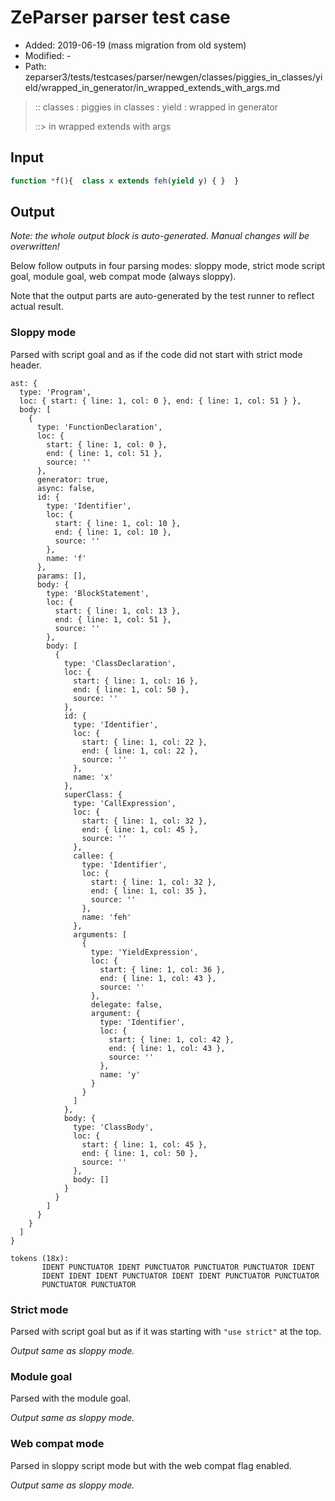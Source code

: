 # ZeParser parser test case

- Added: 2019-06-19 (mass migration from old system)
- Modified: -
- Path: zeparser3/tests/testcases/parser/newgen/classes/piggies_in_classes/yield/wrapped_in_generator/in_wrapped_extends_with_args.md

> :: classes : piggies in classes : yield : wrapped in generator
>
> ::> in wrapped extends with args

## Input

`````js
function *f(){  class x extends feh(yield y) { }  }
`````

## Output

_Note: the whole output block is auto-generated. Manual changes will be overwritten!_

Below follow outputs in four parsing modes: sloppy mode, strict mode script goal, module goal, web compat mode (always sloppy).

Note that the output parts are auto-generated by the test runner to reflect actual result.

### Sloppy mode

Parsed with script goal and as if the code did not start with strict mode header.

`````
ast: {
  type: 'Program',
  loc: { start: { line: 1, col: 0 }, end: { line: 1, col: 51 } },
  body: [
    {
      type: 'FunctionDeclaration',
      loc: {
        start: { line: 1, col: 0 },
        end: { line: 1, col: 51 },
        source: ''
      },
      generator: true,
      async: false,
      id: {
        type: 'Identifier',
        loc: {
          start: { line: 1, col: 10 },
          end: { line: 1, col: 10 },
          source: ''
        },
        name: 'f'
      },
      params: [],
      body: {
        type: 'BlockStatement',
        loc: {
          start: { line: 1, col: 13 },
          end: { line: 1, col: 51 },
          source: ''
        },
        body: [
          {
            type: 'ClassDeclaration',
            loc: {
              start: { line: 1, col: 16 },
              end: { line: 1, col: 50 },
              source: ''
            },
            id: {
              type: 'Identifier',
              loc: {
                start: { line: 1, col: 22 },
                end: { line: 1, col: 22 },
                source: ''
              },
              name: 'x'
            },
            superClass: {
              type: 'CallExpression',
              loc: {
                start: { line: 1, col: 32 },
                end: { line: 1, col: 45 },
                source: ''
              },
              callee: {
                type: 'Identifier',
                loc: {
                  start: { line: 1, col: 32 },
                  end: { line: 1, col: 35 },
                  source: ''
                },
                name: 'feh'
              },
              arguments: [
                {
                  type: 'YieldExpression',
                  loc: {
                    start: { line: 1, col: 36 },
                    end: { line: 1, col: 43 },
                    source: ''
                  },
                  delegate: false,
                  argument: {
                    type: 'Identifier',
                    loc: {
                      start: { line: 1, col: 42 },
                      end: { line: 1, col: 43 },
                      source: ''
                    },
                    name: 'y'
                  }
                }
              ]
            },
            body: {
              type: 'ClassBody',
              loc: {
                start: { line: 1, col: 45 },
                end: { line: 1, col: 50 },
                source: ''
              },
              body: []
            }
          }
        ]
      }
    }
  ]
}

tokens (18x):
       IDENT PUNCTUATOR IDENT PUNCTUATOR PUNCTUATOR PUNCTUATOR IDENT
       IDENT IDENT IDENT PUNCTUATOR IDENT IDENT PUNCTUATOR PUNCTUATOR
       PUNCTUATOR PUNCTUATOR
`````

### Strict mode

Parsed with script goal but as if it was starting with `"use strict"` at the top.

_Output same as sloppy mode._

### Module goal

Parsed with the module goal.

_Output same as sloppy mode._

### Web compat mode

Parsed in sloppy script mode but with the web compat flag enabled.

_Output same as sloppy mode._
